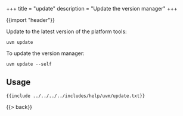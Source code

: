 +++
title = "update"
description = "Update the version manager"
+++

{{import "header"}}

Update to the latest version of the platform tools:

```text
uvm update
```

To update the version manager:

```text
uvm update --self
```

## Usage

```text
{{include ../../../../includes/help/uvm/update.txt}}
```

{{> back}}
